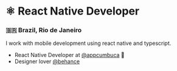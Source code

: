 #  ⚛️ ️React Native Developer 
### 🇧🇷 Brazil, Rio de Janeiro

I work with mobile development using react native and typescript.

- React Native Developer at [@appcumbuca](https://github.com/appcumbuca/) 💼 
- Designer lover [@behance](https://www.behance.net/apborges)
